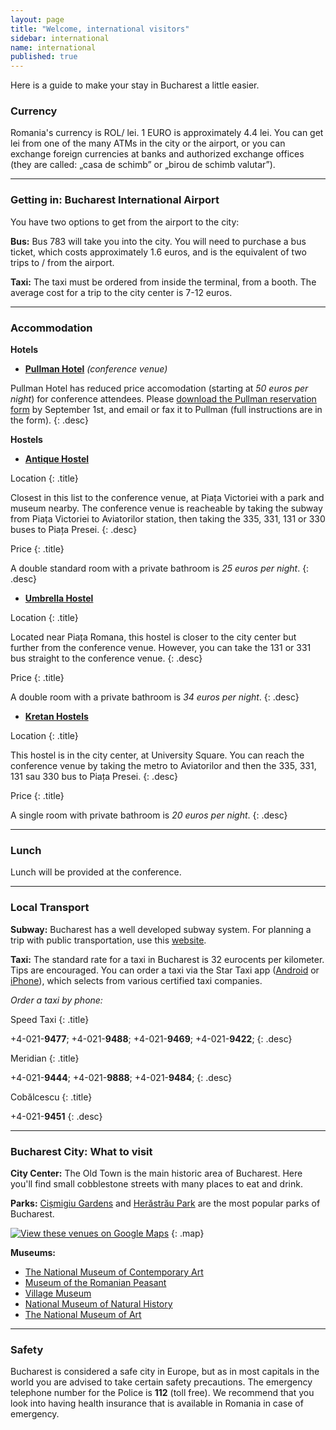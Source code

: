 ```yaml
---
layout: page
title: "Welcome, international visitors"
sidebar: international
name: international
published: true
---
```


Here is a guide to make your stay in Bucharest a little easier. 


### Currency

Romania's currency is ROL/ lei. 1 EURO is approximately 4.4 lei. You can get lei from one of the many ATMs in the city or the airport, or you can exchange foreign currencies at banks and authorized exchange offices (they are called: „casa de schimb” or „birou de schimb valutar”).

* * *

### Getting in: Bucharest International Airport

You have two options to get from the airport to the city:

**Bus:** Bus 783 will take you into the city. You will need to purchase a bus ticket, which costs approximately 1.6 euros, and is the equivalent of two trips to / from the airport. 

**Taxi:** The taxi must be ordered from inside the terminal, from a booth. The average cost for a trip to the city center is 7-12 euros. 


* * *

### Accommodation

**Hotels**

- **[Pullman Hotel](http://www.accorhotels.com/gb/hotel-1714-pullman-bucharest-world-trade-center/index.shtml)** *(conference venue)*

Pullman Hotel has reduced price accomodation (starting at *50 euros per night*) for conference attendees. Please [download the Pullman reservation form](http://www.decatorevista.ro/storytelling/2013/assets/Pullman_Formular_cazare.pdf) by September 1st, and email or fax it to Pullman (full instructions are in the form).
{: .desc}


**Hostels**

- **[Antique Hostel](http://www.booking.com/hotel/ro/antique-hostel.en-gb.html)** 

Location
{: .title}

Closest in this list to the conference venue, at Piața Victoriei with a park and museum nearby. The conference venue is reacheable by taking the subway from Piața Victoriei to Aviatorilor station, then taking the 335, 331, 131 or 330 buses to Piața Presei.
{: .desc}

Price
{: .title}

A double standard room with a private bathroom is *25 euros per night*.
{: .desc}

- **[Umbrella Hostel](http://www.booking.com/hotel/ro/umbrella-hostel.en-gb.html)** 

Location
{: .title}

Located near Piața Romana, this hostel is closer to the city center but further from the conference venue. However, you can take the 131 or 331 bus straight to the conference venue.
{: .desc}
    
Price
{: .title}

A double room with a private bathroom is *34 euros per night*.
{: .desc}

- **[Kretan Hostels](http://www.booking.com/hotel/ro/kretan-hostel.en-gb.html)** 
	
Location
{: .title}

This hostel is in the city center, at University Square. You can reach the conference venue by taking the metro to Aviatorilor and then the 335, 331, 131 sau 330 bus to Piața Presei.
{: .desc}
    
Price
{: .title}

A single room with private bathroom is *20 euros per night*.
{: .desc}

* * *

### Lunch

Lunch will be provided at the conference.


* * *

### Local Transport

**Subway:** Bucharest has a well developed subway system. For planning a trip with public transportation, use this [website](http://transporturban.ro/en/bucuresti/). 

**Taxi:** The standard rate for a taxi in Bucharest is 32 eurocents per kilometer. Tips are encouraged. You can order a taxi via the Star Taxi app ([Android](https://play.google.com/store/apps/details?id=ro.startaxi.android.client) or [iPhone](http://itunes.apple.com/ro/app/star-taxi/id564195177?mt=8&uo=4)), which selects from various certified taxi companies.

*Order a taxi by phone:*

Speed Taxi
{: .title}

+4-021-**9477**; +4-021-**9488**; +4-021-**9469**; +4-021-**9422**;
{: .desc}

Meridian
{: .title}

+4-021-**9444**; +4-021-**9888**; +4-021-**9484**;
{: .desc}

Cobălcescu
{: .title}

+4-021-**9451**
{: .desc}


* * *

### Bucharest City: What to visit

**City Center:** The Old Town is the main historic area of Bucharest. Here you'll find small cobblestone streets with many places to eat and drink.

**Parks:** [Cișmigiu Gardens](http://goo.gl/maps/omtss) and [Herăstrău Park](http://goo.gl/maps/pb6Xe) are the most popular parks of Bucharest. 

[![View these venues on Google Maps](https://dl.dropboxusercontent.com/u/134995/PoS13/map.png)](http://goo.gl/maps/cgLqT)
{: .map}

**Museums:** 

- [The National Museum of Contemporary Art](http://www.mnac.ro/) 
- [Museum of the Romanian Peasant](http://www.muzeultaranuluiroman.ro/home.html)
- [Village Museum](http://www.muzeul-satului.ro/)
- [National Museum of Natural History](http://www.antipa.ro/en)
- [The National Museum of Art](http://www.mnar.arts.ro/Home)


* * *

### Safety
Bucharest is considered a safe city in Europe, but as in most capitals in the world you are advised to take certain safety precautions. The emergency telephone number for the Police is **112** (toll free).
We recommend that you look into having health insurance that is available in Romania in case of emergency.